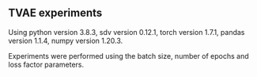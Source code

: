 ## TVAE experiments

Using python version 3.8.3, sdv version 0.12.1, torch version 1.7.1, pandas version 1.1.4, numpy version 1.20.3.

Experiments were performed using the batch size, number of epochs and loss factor parameters.

